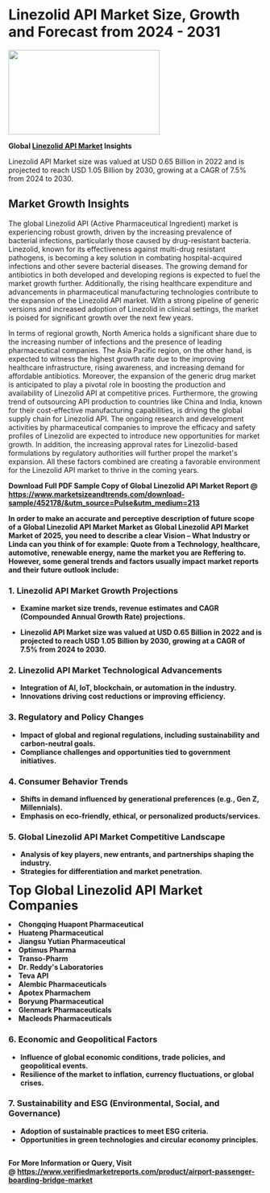 <H1>Linezolid API Market Size, Growth and Forecast from 2024 - 2031</H1><img class="aligncenter size-medium wp-image-584254" src="https://thirdeyenews.in/wp-content/uploads/2024/09/Global-Market-Research-300x168.jpeg" alt="" width="300" height="168" /><p><strong>Global&nbsp;<a href="https://www.marketsizeandtrends.com/download-sample/452178/&amp;utm_source=Pulse&amp;utm_medium=213">Linezolid API Market</a> Insights</strong></p><p>Linezolid API Market size was valued at USD 0.65 Billion in 2022 and is projected to reach USD 1.05 Billion by 2030, growing at a CAGR of 7.5% from 2024 to 2030.</p><p><h2>Market Growth Insights</h2> <p>The global Linezolid API (Active Pharmaceutical Ingredient) market is experiencing robust growth, driven by the increasing prevalence of bacterial infections, particularly those caused by drug-resistant bacteria. Linezolid, known for its effectiveness against multi-drug resistant pathogens, is becoming a key solution in combating hospital-acquired infections and other severe bacterial diseases. The growing demand for antibiotics in both developed and developing regions is expected to fuel the market growth further. Additionally, the rising healthcare expenditure and advancements in pharmaceutical manufacturing technologies contribute to the expansion of the Linezolid API market. With a strong pipeline of generic versions and increased adoption of Linezolid in clinical settings, the market is poised for significant growth over the next few years.</p> <p><strong></strong></p> <p>In terms of regional growth, North America holds a significant share due to the increasing number of infections and the presence of leading pharmaceutical companies. The Asia Pacific region, on the other hand, is expected to witness the highest growth rate due to the improving healthcare infrastructure, rising awareness, and increasing demand for affordable antibiotics. Moreover, the expansion of the generic drug market is anticipated to play a pivotal role in boosting the production and availability of Linezolid API at competitive prices. Furthermore, the growing trend of outsourcing API production to countries like China and India, known for their cost-effective manufacturing capabilities, is driving the global supply chain for Linezolid API. The ongoing research and development activities by pharmaceutical companies to improve the efficacy and safety profiles of Linezolid are expected to introduce new opportunities for market growth. In addition, the increasing approval rates for Linezolid-based formulations by regulatory authorities will further propel the market's expansion. All these factors combined are creating a favorable environment for the Linezolid API market to thrive in the coming years.</p> <p><strong></p><p><span class=""><strong>Download Full PDF Sample Copy of Global Linezolid API Market Report</strong> @ <a href="https://www.marketsizeandtrends.com/download-sample/452178/&amp;utm_source=Pulse&amp;utm_medium=213" target="_blank">https://www.marketsizeandtrends.com/download-sample/452178/&amp;utm_source=Pulse&amp;utm_medium=213</a></span></p><p>In order to make an accurate and perceptive description of future scope of a Global&nbsp;Linezolid API Market Market as Global&nbsp;Linezolid API Market Market of 2025, you need to describe a clear Vision &ndash; What Industry or Linda can you think of for example: Quote from a Technology, healthcare, automotive, renewable energy, name the market you are Reffering to. However, some general trends and factors usually impact market reports and their future outlook include:</p><h3>1.&nbsp;<strong>Linezolid API Market Growth Projections</strong></h3><ul><li>Examine market size trends, revenue estimates and CAGR (Compounded Annual Growth Rate) projections.</li><li><p>Linezolid API Market size was valued at USD 0.65 Billion in 2022 and is projected to reach USD 1.05 Billion by 2030, growing at a CAGR of 7.5% from 2024 to 2030.</p></li></ul><h3>2.&nbsp;<strong>Linezolid API Market Technological Advancements</strong></h3><ul><li>Integration of AI, IoT, blockchain, or automation in the industry.</li><li>Innovations driving cost reductions or improving efficiency.</li></ul><h3>3.&nbsp;<strong>Regulatory and Policy Changes</strong></h3><ul><li>Impact of global and regional regulations, including sustainability and carbon-neutral goals.</li><li>Compliance challenges and opportunities tied to government initiatives.</li></ul><h3>4.&nbsp;<strong>Consumer Behavior Trends</strong></h3><ul><li>Shifts in demand influenced by generational preferences (e.g., Gen Z, Millennials).</li><li>Emphasis on eco-friendly, ethical, or personalized products/services.</li></ul><h3>5.&nbsp;<strong>Global Linezolid API Market Competitive Landscape</strong></h3><ul><li>Analysis of key players, new entrants, and partnerships shaping the industry.</li><li>Strategies for differentiation and market penetration.</li></ul><p data-pm-slice="1 1 []"><span style="color: inherit; font-family: inherit; font-size: 25px;">Top Global Linezolid API Market Companies</span></p><div class="" data-test-id=""><p><li>Chongqing Huapont Pharmaceutical</li><li> Huateng Pharmaceutical</li><li> Jiangsu Yutian Pharmaceutical</li><li> Optimus Pharma</li><li> Transo-Pharm</li><li> Dr. Reddy's Laboratories</li><li> Teva API</li><li> Alembic Pharmaceuticals</li><li> Apotex Pharmachem</li><li> Boryung Pharmaceutical</li><li> Glenmark Pharmaceuticals</li><li> Macleods Pharmaceuticals</li></p></div><h3>6.&nbsp;<strong>Economic and Geopolitical Factors</strong></h3><ul><li>Influence of global economic conditions, trade policies, and geopolitical events.</li><li>Resilience of the market to inflation, currency fluctuations, or global crises.</li></ul><h3>7.&nbsp;<strong>Sustainability and ESG (Environmental, Social, and Governance)</strong></h3><ul><li>Adoption of sustainable practices to meet ESG criteria.</li><li>Opportunities in green technologies and circular economy principles.</li></ul><h2><strong style="font-size: 14px;">For More Information or Query, Visit @&nbsp;</strong><a style="background-color: #ffffff; font-size: 14px;" href="https://www.marketsizeandtrends.com/report/linezolid-api-market/" target="_blank">https://www.verifiedmarketreports.com/product/airport-passenger-boarding-bridge-market</a></h2>
